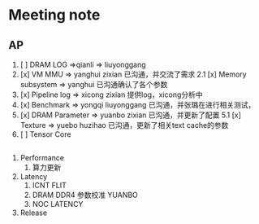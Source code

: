 # Meeting note

## AP

1. [ ] DRAM LOG  =>qianli => liuyonggang
2. [x] VM MMU  => yanghui zixian 已沟通，并交流了需求
2.1 [x] Memory subsystem => yanghui 已沟通确认了各个参数
3. [x] Pipeline log => xicong zixian 提供log，xicong分析中
4. [x] Benchmark => yongqi liuyonggang 已沟通，并张璐在进行相关测试，
5. [x] DRAM Parameter => yuanbo zixian 已沟通，并更新了配置
5.1 [x] Texture => yuebo huzihao 已沟通，更新了相关text cache的参数
6. [ ] Tensor Core 


## 

1. Performance
   1. 算力更新
2. Latency
   1. ICNT FLIT
   2. DRAM DDR4 参数校准  YUANBO
   3. NOC LATENCY
3. Release